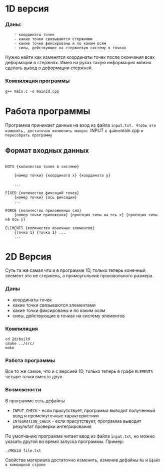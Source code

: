 # 1D версия

### Даны:

		- координаты точек
		- какие точки связываются стержнями
		- какие точки фиксированы и по каким осям
		- силы, действующие на стержневую систему в точках

Нужно найти как изменятся координаты точек после окончания всех деформаций в стержнях. Имея на руках такую информацию можно сделать вывод о деформации стержней.

### Компиляция программы

```g++ main.c -o main1d.cpp```

# Работа программы

Программа принимает данные на вход из файла ``input.txt. Чтобы это изменить, достаточно иизменить макроc ``INPUT ``в файле``main.cpp ``и пересобрать программу	``

## Формат входных данных

```

DOTS {количество точек в системе}

    {номер точки} {координата x} {координата y}

    ...

FIXED {количество фиксаций точек}
    {номер точки} {ось фиксации}
    ...

FORCE {количество приложенных сил}
    {номер точки приложения} {проекция силы на ось x} {проекция силы на ось y}
    
ELEMENTS {количество конечных элементов}
	{точка 1} {точка 1} ...
	...
```

# 2D Версия

Суть та же самая что и в программе 1D, только теперь конечный элемент это не стержень, а прямоугольник произвольного размера. 

### Даны

  - координаты точек
  - какие точки связываются элементами
  - какие точки фиксированы и по каким осям
  - силы, действующие в точках на систему элементов

### Компиляция

```
cd 2d/build
cmake ../src/
make
```

### Работа программы

Все то же самое, что и с версией 1D, только теперь в графе ```ELEMENTS``` четыре точки вместо двух



### Возможности

В программе есть дефайны

- ```INPUT_CHECK``` - если присутствует, программа выводит полученный ввод и промежуточные характеристики
- ```INTEGRATION_CHECK``` - если присутствует, программа выводит результат проверки интегрирования

По умолчанию программа читает ввод из файла ```input.txt```, но можно указать другой во время запуска программы. Пример:

```./MKE2d file.txt```

Свойства материала достаточно изменить, изменив дефайны ```Nu``` и ```Eфайл в командной строке```
